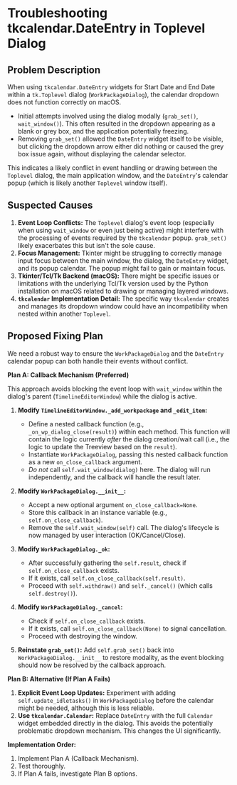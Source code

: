 # Troubleshooting tkcalendar.DateEntry in Toplevel Dialog

## Problem Description

When using `tkcalendar.DateEntry` widgets for Start Date and End Date within a `tk.Toplevel` dialog (`WorkPackageDialog`), the calendar dropdown does not function correctly on macOS.
- Initial attempts involved using the dialog modally (`grab_set()`, `wait_window()`). This often resulted in the dropdown appearing as a blank or grey box, and the application potentially freezing.
- Removing `grab_set()` allowed the `DateEntry` widget itself to be visible, but clicking the dropdown arrow either did nothing or caused the grey box issue again, without displaying the calendar selector.

This indicates a likely conflict in event handling or drawing between the `Toplevel` dialog, the main application window, and the `DateEntry`'s calendar popup (which is likely another `Toplevel` window itself).

## Suspected Causes

1.  **Event Loop Conflicts:** The `Toplevel` dialog's event loop (especially when using `wait_window` or even just being active) might interfere with the processing of events required by the `tkcalendar` popup. `grab_set()` likely exacerbates this but isn't the sole cause.
2.  **Focus Management:** Tkinter might be struggling to correctly manage input focus between the main window, the dialog, the `DateEntry` widget, and its popup calendar. The popup might fail to gain or maintain focus.
3.  **Tkinter/Tcl/Tk Backend (macOS):** There might be specific issues or limitations with the underlying Tcl/Tk version used by the Python installation on macOS related to drawing or managing layered windows.
4.  **`tkcalendar` Implementation Detail:** The specific way `tkcalendar` creates and manages its dropdown window could have an incompatibility when nested within another `Toplevel`.

## Proposed Fixing Plan

We need a robust way to ensure the `WorkPackageDialog` and the `DateEntry` calendar popup can both handle their events without conflict.

**Plan A: Callback Mechanism (Preferred)**

This approach avoids blocking the event loop with `wait_window` within the dialog's parent (`TimelineEditorWindow`) while the dialog is active.

1.  **Modify `TimelineEditorWindow._add_workpackage` and `_edit_item`:**
    *   Define a nested callback function (e.g., `_on_wp_dialog_close(result)`) within each method. This function will contain the logic currently *after* the dialog creation/wait call (i.e., the logic to update the Treeview based on the `result`).
    *   Instantiate `WorkPackageDialog`, passing this nested callback function as a new `on_close_callback` argument.
    *   *Do not* call `self.wait_window(dialog)` here. The dialog will run independently, and the callback will handle the result later.

2.  **Modify `WorkPackageDialog.__init__`:**
    *   Accept a new optional argument `on_close_callback=None`.
    *   Store this callback in an instance variable (e.g., `self.on_close_callback`).
    *   Remove the `self.wait_window(self)` call. The dialog's lifecycle is now managed by user interaction (OK/Cancel/Close).

3.  **Modify `WorkPackageDialog._ok`:**
    *   After successfully gathering the `self.result`, check if `self.on_close_callback` exists.
    *   If it exists, call `self.on_close_callback(self.result)`.
    *   Proceed with `self.withdraw()` and `self._cancel()` (which calls `self.destroy()`).

4.  **Modify `WorkPackageDialog._cancel`:**
    *   Check if `self.on_close_callback` exists.
    *   If it exists, call `self.on_close_callback(None)` to signal cancellation.
    *   Proceed with destroying the window.

5.  **Reinstate `grab_set()`:** Add `self.grab_set()` back into `WorkPackageDialog.__init__` to restore modality, as the event blocking should now be resolved by the callback approach.

**Plan B: Alternative (If Plan A Fails)**

1.  **Explicit Event Loop Updates:** Experiment with adding `self.update_idletasks()` in `WorkPackageDialog` before the calendar might be needed, although this is less reliable.
2.  **Use `tkcalendar.Calendar`:** Replace `DateEntry` with the full `Calendar` widget embedded directly in the dialog. This avoids the potentially problematic dropdown mechanism. This changes the UI significantly.

**Implementation Order:**

1.  Implement Plan A (Callback Mechanism).
2.  Test thoroughly.
3.  If Plan A fails, investigate Plan B options.
